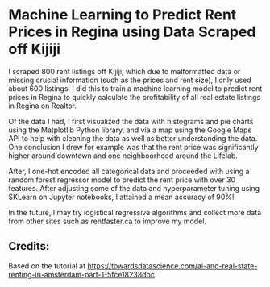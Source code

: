 # Machine Learning to Predict Rent Prices in Regina using Data Scraped off Kijiji

I scraped 800 rent listings off Kijiji, which due to malformatted data or missing crucial information (such as the prices and rent size), I only used about 600 listings. I did this to train a machine learning model to predict rent prices in Regina to quickly calculate the profitability of all real estate listings in Regina on Realtor.

Of the data I had, I first visualized the data with histograms and pie charts using the Matplotlib Python library, and via a map using the Google Maps API to help with cleaning the data as well as better understanding the data. One conclusion I drew for example was that the rent price was significantly higher around downtown and one neighboorhood around the Lifelab.

After, I one-hot encoded all categorical data and proceeded with using a random forest regressor model to predict the rent price with over 30 features. After adjusting some of the data and hyperparameter tuning using SKLearn on Jupyter notebooks, I attained a mean accuracy of 90%!

In the future, I may try logistical regressive algorithms and collect more data from other sites such as rentfaster.ca to improve my model. 

## Credits:
Based on the tutorial at https://towardsdatascience.com/ai-and-real-state-renting-in-amsterdam-part-1-5fce18238dbc.
